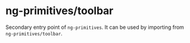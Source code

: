 # ng-primitives/toolbar

Secondary entry point of `ng-primitives`. It can be used by importing from `ng-primitives/toolbar`.
